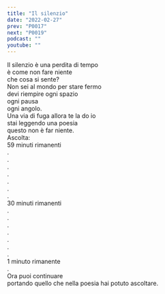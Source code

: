 ```yaml
---
title: "Il silenzio"
date: "2022-02-27"
prev: "P0017"
next: "P0019"
podcast: ""
youtube: ""
---
```


Il silenzio è una perdita di tempo  
è come non fare niente  
che cosa si sente?  
Non sei al mondo per stare fermo  
devi riempire ogni spazio  
ogni pausa  
ogni angolo.  
Una via di fuga allora te la do io  
stai leggendo una poesia  
questo non è far niente.  
Ascolta:  
59 minuti rimanenti  
.  
.  
.  
.  
.  
.  
.  
30 minuti rimanenti  
.  
.  
.  
.  
.  
.  
.  
1 minuto rimanente  
.  
Ora puoi continuare  
portando quello che nella poesia hai potuto ascoltare.
